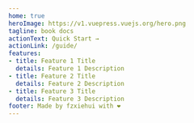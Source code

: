 ```yaml
---
home: true
heroImage: https://v1.vuepress.vuejs.org/hero.png
tagline: book docs 
actionText: Quick Start →
actionLink: /guide/
features:
- title: Feature 1 Title
  details: Feature 1 Description
- title: Feature 2 Title
  details: Feature 2 Description
- title: Feature 3 Title
  details: Feature 3 Description
footer: Made by fzxiehui with ❤️
---
```

